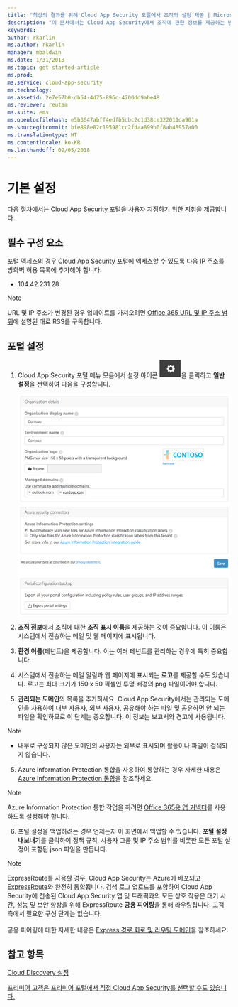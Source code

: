 ```yaml
---
title: "최상의 결과를 위해 Cloud App Security 포털에서 조직의 설정 제공 | Microsoft 문서"
description: "이 문서에서는 Cloud App Security에서 조직에 관한 정보를 제공하는 방법을 설명합니다."
keywords: 
author: rkarlin
ms.author: rkarlin
manager: mbaldwin
ms.date: 1/31/2018
ms.topic: get-started-article
ms.prod: 
ms.service: cloud-app-security
ms.technology: 
ms.assetid: 2e7e57b0-db54-4d75-896c-4700dd9abe48
ms.reviewer: reutam
ms.suite: ems
ms.openlocfilehash: e5b3647abff4edfb5dbc2c1d38ce322011da901a
ms.sourcegitcommit: bfe898e82c195981cc2fdaa899b0f8ab48957a00
ms.translationtype: HT
ms.contentlocale: ko-KR
ms.lasthandoff: 02/05/2018
---
```

# <a name="basic-setup"></a>기본 설정
다음 절차에서는 Cloud App Security 포털을 사용자 지정하기 위한 지침을 제공합니다.

## <a name="prerequisites"></a>필수 구성 요소 
포털 액세스의 경우 Cloud App Security 포털에 액세스할 수 있도록 다음 IP 주소를 방화벽 허용 목록에 추가해야 합니다.  
  
- 104.42.231.28  
  
> [!NOTE]  
>  URL 및 IP 주소가 변경된 경우 업데이트를 가져오려면 [Office 365 URL 및 IP 주소 범위](https://support.office.com/article/Office-365-URLs-and-IP-address-ranges-8548a211-3fe7-47cb-abb1-355ea5aa88a2)에 설명된 대로 RSS를 구독합니다.  
  
## <a name="set-up-the-portal"></a>포털 설정  
  
1.  Cloud App Security 포털 메뉴 모음에서 설정 아이콘 ![설정 아이콘](./media/settings-icon.png "설정 아이콘")을 클릭하고 **일반 설정**을 선택하여 다음을 구성합니다.  
     
     ![일반 설정](./media/general-settings.png "일반 설정")  
  
3.  **조직 정보**에서 조직에 대한 **조직 표시 이름**을 제공하는 것이 중요합니다. 이 이름은 시스템에서 전송하는 메일 및 웹 페이지에 표시됩니다.  
  
4. **환경 이름**(테넌트)을 제공합니다. 이는 여러 테넌트를 관리하는 경우에 특히 중요합니다.  
  
4. 시스템에서 전송하는 메일 알림과 웹 페이지에 표시되는 **로고**를 제공할 수도 있습니다. 로고는 최대 크기가 150 x 50 픽셀인 투명 배경의 png 파일이어야 합니다.  

4.  **관리되는 도메인**의 목록을 추가하세요. Cloud App Security에서는 관리되는 도메인을 사용하여 내부 사용자, 외부 사용자, 공유해야 하는 파일 및 공유하면 안 되는 파일을 확인하므로 이 단계는 중요합니다. 이 정보는 보고서와 경고에 사용됩니다.  
> [!NOTE] 
> - 내부로 구성되지 않은 도메인의 사용자는 외부로 표시되며 활동이나 파일이 검색되지 않습니다.

5. Azure Information Protection 통합을 사용하여 통합하는 경우 자세한 내용은 [Azure Information Protection 통합](azip-integration.md)을 참조하세요. 

 >[!NOTE]
 > Azure Information Protection 통합 작업을 하려면 [Office 365용 앱 커넥터](connect-office-365-to-microsoft-cloud-app-security.md)를 사용하도록 설정해야 합니다.
  
6.  포털 설정을 백업하려는 경우 언제든지 이 화면에서 백업할 수 있습니다. **포털 설정 내보내기**를 클릭하여 정책 규칙, 사용자 그룹 및 IP 주소 범위를 비롯한 모든 포털 설정이 포함된 json 파일을 만듭니다.  
  
   
> [!NOTE] 
> ExpressRoute를 사용할 경우, Cloud App Security는 Azure에 배포되고 [ExpressRoute](https://azure.microsoft.com/documentation/articles/expressroute-introduction/)와 완전히 통합됩니다. 검색 로그 업로드를 포함하여 Cloud App Security에 전송된 Cloud App Security 앱 및 트래픽과의 모든 상호 작용은 대기 시간, 성능 및 보안 향상을 위해 ExpressRoute **공용 피어링**을 통해 라우팅됩니다. 고객 측에서 필요한 구성 단계는 없습니다. <br></br>공용 피어링에 대한 자세한 내용은 [Express 경로 회로 및 라우팅 도메인](https://azure.microsoft.com/documentation/articles/expressroute-circuit-peerings/)을 참조하세요.  
    
## <a name="see-also"></a>참고 항목  
[Cloud Discovery 설정](set-up-cloud-discovery.md)   

[프리미어 고객은 프리미어 포털에서 직접 Cloud App Security를 선택할 수도 있습니다.](https://premier.microsoft.com/)  
  
  